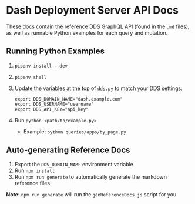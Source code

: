 # Dash Deployment Server API Docs

These docs contain the reference DDS GraphQL API (found in the `.md` files), as well as runnable Python examples for each query and mutation.

## Running Python Examples

1. `pipenv install --dev`
2. `pipenv shell`
3. Update the variables at the top of [`dds.py`](./dds.py) to match your DDS settings.

    ```shell
    export DDS_DOMAIN_NAME="dash.example.com"
    export DDS_USERNAME="username"
    export DDS_API_KEY="api_key"
    ```

4. Run `python <path/to/example.py>`
   - Example: `python queries/apps/by_page.py`

## Auto-generating Reference Docs

1. Export the `DDS_DOMAIN_NAME` environment variable
2. Run `npm install`
3. Run `npm run generate` to automatically generate the markdown reference files

**Note**: `npm run generate` will run the `genReferenceDocs.js` script for you.
